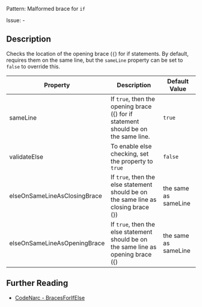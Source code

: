 Pattern: Malformed brace for `if`

Issue: -

## Description

Checks the location of the opening brace (`{`) for if statements. By default, requires them on the same line, but the `sameLine` property can be set to `false` to override this.

| **Property**                 | **Description**                                                                    | **Default Value**    |
| --- | --- | --- |
| sameLine                     | If `true`, then the opening brace ({) for if statement should be on the same line. | `true`               |
| validateElse                 | To enable else checking, set the property to `true`                                | `false`              |
| elseOnSameLineAsClosingBrace | If `true`, then the else statement should be on the same line as closing brace (}) | the same as sameLine |
| elseOnSameLineAsOpeningBrace | If `true`, then the else statement should be on the same line as opening brace ({) | the same as sameLine |

## Further Reading

* [CodeNarc - BracesForIfElse](http://codenarc.sourceforge.net/codenarc-rules-formatting.html#BracesForIfElse)